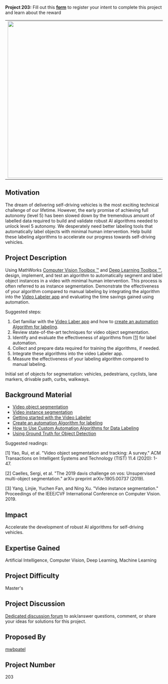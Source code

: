**Project 203:** Fill out this <strong>[form](https://forms.office.com/Pages/ResponsePage.aspx?id=ETrdmUhDaESb3eUHKx3B5lOTzSa_A6lPqq2LJKzvpM5UMTBZRkc4UTRETjFERVRDWllQRE40OUFSQS4u)</strong> to  register your intent to complete this project and learn about the reward

<table>
<td><img src="https://gist.githubusercontent.com/robertogl/e0115dc303472a9cfd52bbbc8edb7665/raw/Picture1.png"  width=500 /></td>
<td><p><h1>Automatically Segment and Label Objects in Video</h1></p>
<p> Implement algorithms to automatically label data for deep learning model training</p>
</table>

## Motivation

The dream of delivering self-driving vehicles is the most exciting technical challenge of our lifetime. However, the early promise of achieving full autonomy (level 5) has been slowed down by the tremendous amount of labelled data required to build and validate robust AI algorithms needed to unlock level 5 autonomy. We desperately need better labeling tools that automatically label objects with minimal human intervention. Help build these labeling algorithms to accelerate our progress towards self-driving vehicles. 

## Project Description

Using MathWorks [Computer Vision Toolbox ™](https://www.mathworks.com/products/computer-vision.html) and [Deep Learning Toolbox ™](https://www.mathworks.com/products/deep-learning.html), design, implement, and test an algorithm to automatically segment and label object instances in a video with minimal human intervention. This process is often referred to as instance segmentation. Demonstrate the effectiveness of your algorithm compared to manual labeling by integrating the algorithm into the [Video Labeler app](https://www.mathworks.com/help/vision/ref/videolabeler-app.html) and evaluating the time savings gained using automation.

Suggested steps:

1.	Get familiar with the [Video Laber app]((https://www.mathworks.com/help/vision/ref/videolabeler-app.html)) and how to [create an automation Algorithm for labeling](https://au.mathworks.com/help/vision/ug/create-automation-algorithm-for-labeling.html).
2.	Review state-of-the-art techniques for video object segmentation. 
3.	Identify and evaluate the effectiveness of algorithms from [[1]](#yao) for label automation.
4.	Collect and prepare data required for training the algorithms, if needed.
5.	Integrate these algorithms into the video Labeler app.
6.	Measure the effectiveness of your labeling algorithm compared to manual labeling.

Initial set of objects for segmentation: vehicles, pedestrians, cyclists, lane markers, drivable path, curbs, walkways.


## Background Material

- [Video object segmentation](https://paperswithcode.com/task/video-object-segmentation)
- [Video instance segmentation](https://paperswithcode.com/task/video-instance-segmentation)
- [Getting started with the Video Labeler](https://au.mathworks.com/help/vision/ug/get-started-with-the-video-labeler.html)
- [Create an automation Algorithm for labeling](https://au.mathworks.com/help/vision/ug/create-automation-algorithm-for-labeling.html)
- [How to Use Custom Automation Algorithms for Data Labeling](https://www.youtube.com/watch?v=Y36D1fJZkT0)
- [Using Ground Truth for Object Detection](https://www.mathworks.com/matlabcentral/fileexchange/69180-using-ground-truth-for-object-detection?s_eid=PSM_15028)

Suggested readings:

<a name="yao"></a>[1] Yao, Rui, et al. "Video object segmentation and tracking: A survey." ACM Transactions on Intelligent Systems and Technology (TIST) 11.4 (2020): 1-47.

[2] Caelles, Sergi, et al. "The 2019 davis challenge on vos: Unsupervised multi-object segmentation." arXiv preprint arXiv:1905.00737 (2019).

[3] Yang, Linjie, Yuchen Fan, and Ning Xu. "Video instance segmentation." Proceedings of the IEEE/CVF International Conference on Computer Vision. 2019.


## Impact

Accelerate the development of robust AI algorithms for self-driving vehicles.

## Expertise Gained 

Artificial Intelligence, Computer Vision, Deep Learning, Machine Learning


## Project Difficulty

Master's

## Project Discussion

[Dedicated discussion forum](https://github.com/mathworks/MathWorks-Excellence-in-Innovation/discussions/33) to ask/answer questions, comment, or share your ideas for solutions for this project.

## Proposed By
[mwbpatel](https://github.com/mwbpatel)

## Project Number

203
